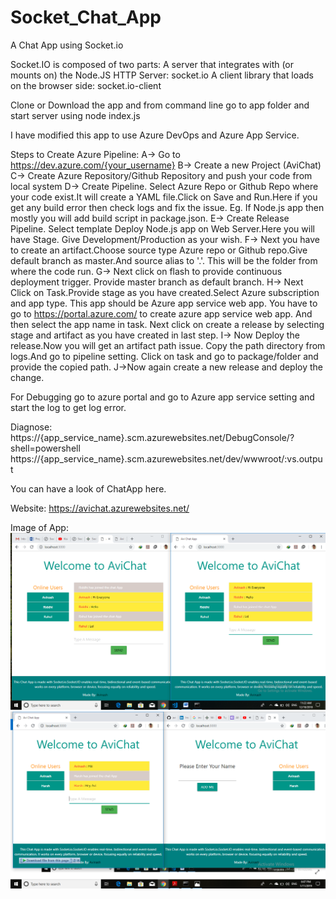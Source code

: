 # Socket_Chat_App
A Chat App using Socket.io

Socket.IO is composed of two parts:
A server that integrates with (or mounts on) the Node.JS HTTP Server: socket.io
A client library that loads on the browser side: socket.io-client

Clone or Download the app and from command line go to app folder and start server using node index.js

I have modified this app to use Azure DevOps and Azure App Service.

Steps to Create Azure Pipeline:
A-> Go to  https://dev.azure.com/{your_username}
B-> Create a new Project (AviChat)
C-> Create Azure Repository/Github Repository and push your code from local system
D-> Create Pipeline. Select Azure Repo or Github Repo where your code exist.It will create a YAML file.Click on Save and Run.Here if you get any build error then check logs and fix the issue. Eg. If Node.js app then mostly you will add build script in package.json.
E-> Create Release Pipeline. Select template Deploy Node.js app on Web Server.Here you will have Stage. Give Development/Production as your wish.
F-> Next you have to create an artifact.Choose source type Azure repo or Github repo.Give default branch as master.And source alias to '.'. This will be the folder from where the code run.
G-> Next click on flash to provide continuous deployment trigger. Provide master branch as default branch.
H-> Next Click on Task.Provide stage as you have created.Select Azure subscription and app type.
This app should be Azure app service web app. You have to go to https://portal.azure.com/ to create azure app service web app. And then select the app name in task.
Next click on create a release by selecting stage and artifact as you have created in last step.
I-> Now Deploy the release.Now you will get an artifact path issue. Copy the path directory from logs.And go to pipeline setting. Click on task and go to package/folder and provide the copied path.
J->Now again create a new release and deploy the change.

For Debugging go to azure portal and go to Azure app service setting and start the log to get log error.

Diagnose: https://{app_service_name}.scm.azurewebsites.net/DebugConsole/?shell=powershell
https://{app_service_name}.scm.azurewebsites.net/dev/wwwroot/:vs.output

You can have a look of ChatApp here.

Website: https://avichat.azurewebsites.net/

Image of App:
![first](https://github.com/avi-jkiapt/Socket_Chat_App/blob/master/first.png)
![second](https://github.com/avi-jkiapt/Socket_Chat_App/blob/master/second.png)


